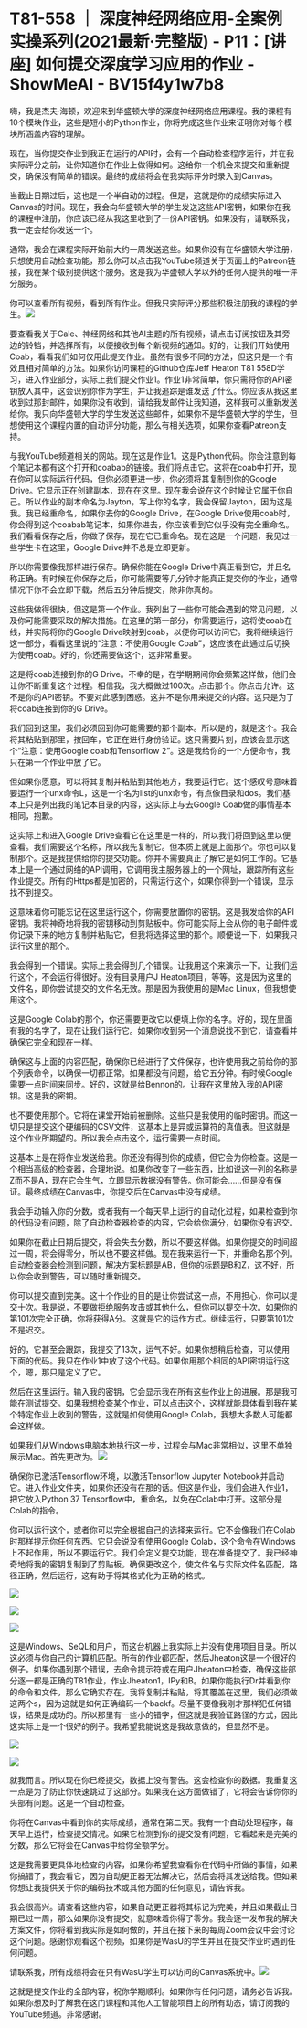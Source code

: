 # T81-558 ｜ 深度神经网络应用-全案例实操系列(2021最新·完整版) - P11：[讲座] 如何提交深度学习应用的作业 - ShowMeAI - BV15f4y1w7b8

嗨，我是杰夫·海顿，欢迎来到华盛顿大学的深度神经网络应用课程。我的课程有10个模块作业，这些是短小的Python作业，你将完成这些作业来证明你对每个模块所涵盖内容的理解。

现在，当你提交作业到我正在运行的API时，会有一个自动检查程序运行，并在我实际评分之前，让你知道你在作业上做得如何。这给你一个机会来提交和重新提交，确保没有简单的错误。最终的成绩将会在我实际评分时录入到Canvas。

当截止日期过后，这也是一个半自动的过程。但是，这就是你的成绩实际进入Canvas的时间。现在，我会向华盛顿大学的学生发送这些API密钥，如果你在我的课程中注册，你应该已经从我这里收到了一份API密钥。如果没有，请联系我，我一定会给你发送一个。

通常，我会在课程实际开始前大约一周发送这些。如果你没有在华盛顿大学注册，只想使用自动检查功能，那么你可以点击我YouTube频道关于页面上的Patreon链接，我在某个级别提供这个服务。这是我为华盛顿大学以外的任何人提供的唯一评分服务。

你可以查看所有视频，看到所有作业。但我只实际评分那些积极注册我的课程的学生。![](img/bd9c255aeae7a8d8d4919211c00510f2_1.png)

要查看我关于Cale、神经网络和其他AI主题的所有视频，请点击订阅按钮及其旁边的铃铛，并选择所有，以便接收到每个新视频的通知。好的，让我们开始使用Coab，看看我们如何仅用此提交作业。虽然有很多不同的方法，但这只是一个有效且相对简单的方法。如果你访问课程的Github仓库Jeff Heaton T81 558D学习，进入作业部分，实际上我们提交作业1。作业1非常简单，你只需将你的API密钥放入其中，这会识别你作为学生，并让我追踪是谁发送了什么。你应该从我这里收到过那封邮件，如果你没有收到，请给我发邮件让我知道，这样我可以重新发送给你。我只向华盛顿大学的学生发送这些邮件，如果你不是华盛顿大学的学生，但想使用这个课程内置的自动评分功能，那么有相关选项，如果你查看Patreon支持。

与我YouTube频道相关的网站。现在这是作业1。这是Python代码。你会注意到每个笔记本都有这个打开和coabab的链接。我们将点击它。这将在coab中打开，现在你可以实际运行代码，但你必须更进一步，你必须将其复制到你的Google Drive。它显示正在创建副本，现在在这里。现在我会说在这个时候让它属于你自己。所以作业的副本命名为Jayton，写上你的名字，我会保留Jayton，因为这是我。我已经重命名，如果你去你的Google Drive，在Google Drive使用coab时，你会得到这个coabab笔记本，如果你进去，你应该看到它似乎没有完全重命名。我们看看保存之后，你做了保存，现在它已重命名。现在这是一个问题，我见过一些学生卡在这里，Google Drive并不总是立即更新。

所以你需要像我那样进行保存。确保你能在Google Drive中真正看到它，并且名称正确。有时候在你保存之后，你可能需要等几分钟才能真正提交你的作业，通常情况下你不会立即下载，然后五分钟后提交，除非你真的。

这些我做得很快，但这是第一个作业。我列出了一些你可能会遇到的常见问题，以及你可能需要采取的解决措施。在这里的第一部分，你需要运行，这将使coab在线，并实际将你的Google Drive映射到coab，以便你可以访问它。我将继续运行这一部分，看看这里说的“注意：不使用Google Coab”，这应该在此通过后切换为使用coab。好的，你还需要做这个，这非常重要。

这是将coab连接到你的G Drive。不幸的是，在学期期间你会频繁这样做，他们会让你不断重复这个过程。相信我，我大概做过100次。点击那个。你点击允许。这不是你的API密钥。不要对此感到困惑。这并不是你用来提交的内容。这只是为了将coab连接到你的G Drive。

我们回到这里，我们必须回到你可能需要的那个副本。所以是的，就是这个。我会将其粘贴到那里，按回车，它正在进行身份验证。这只需要片刻，应该会显示这个“注意：使用Google coab和Tensorflow 2”。这是我给你的一个方便命令，我只在第一个作业中放了它。

但如果你愿意，可以将其复制并粘贴到其他地方，我要运行它。这个感叹号意味着要运行一个unx命令L，这是一个名为list的unx命令，有点像目录和dos。我们基本上只是列出我的笔记本目录的内容，这实际上与去Google Coab做的事情基本相同，抱歉。

这实际上和进入Google Drive查看它在这里是一样的，所以我们将回到这里以便查看。我们需要这个名称，所以我先复制它。但本质上就是上面那个。你也可以复制那个。这是我提供给你的提交功能。你并不需要真正了解它是如何工作的。它基本上是一个通过网络的API调用，它调用我主服务器上的一个网址，跟踪所有这些作业提交。所有的Https都是加密的，只需运行这个，如果你得到一个错误，显示找不到提交。

这意味着你可能忘记在这里运行这个，你需要放置你的密钥。这是我发给你的API密钥。我将神奇地将我的密钥移动到剪贴板中。你可能实际上会从你的电子邮件或你记录下来的地方复制并粘贴它，但我将选择这里的那个。顺便说一下，如果我只运行这里的那个。

我会得到一个错误。实际上我会得到几个错误。让我用这个来演示一下。让我们运行这个，不会运行得很好。没有目录用户J Heaton项目，等等。这是因为这里的文件名，即你尝试提交的文件名无效。那是因为我使用的是Mac Linux，但我想使用这个。

这是Google Colab的那个，你还需要更改它以便填上你的名字。好的，现在里面有我的名字了，现在让我们运行它。如果你收到另一个消息说找不到它，请查看并确保它完全和现在一样。

确保这与上面的内容匹配，确保你已经进行了文件保存，也许使用我之前给你的那个列表命令，以确保一切都正常。如果都没有问题，给它五分钟。有时候Google需要一点时间来同步。好的，这就是给Bennon的。让我在这里放入我的API密钥。这是我的密钥。

也不要使用那个。它将在课堂开始前被删除。这些只是我使用的临时密钥。而这一切只是提交这个硬编码的CSV文件，这基本上是异或运算符的真值表。但这就是这个作业所期望的。所以我会点击这个，运行需要一点时间。

这基本上是在将作业发送给我。你还没有得到你的成绩，但它会为你检查。这是一个相当高级的检查器，合理地说。如果你改变了一些东西，比如说这一列的名称是Z而不是A，现在它会生气，立即显示数据没有警告。你可能会……但是没有保证。最终成绩在Canvas中，你提交后在Canvas中没有成绩。

我会手动输入你的分数，或者我有一个每天早上运行的自动化过程，如果检查到你的代码没有问题，除了自动检查器检查的内容，它会给你满分，如果你没有迟交。

如果你在截止日期后提交，将会失去分数，所以不要这样做。如果你提交的时间超过一周，将会得零分，所以也不要这样做。现在我来运行一下，并重命名那个列。自动检查器会检测到问题，解决方案标题是AB，但你的标题是B和Z，这不好，所以你会收到警告，可以随时重新提交。

你可以提交直到完美。这十个作业的目的是让你尝试这一点，不用担心，你可以提交十次。我是说，不要做拒绝服务攻击或其他什么，但你可以提交十次。如果你的第101次完全正确，你将获得A分。这就是它的运作方式。继续运行，只要第101次不是迟交。

好的，它甚至会跟踪，我提交了13次，运气不好。如果你想稍后检查，可以使用下面的代码。我只在作业1中放了这个代码。如果你用那个相同的API密钥运行这个，嗯，那只是定义了它。

然后在这里运行。输入我的密钥，它会显示我在所有这些作业上的进展。那是我可能在测试提交。如果我想检查某个作业，可以点击这个，这样就能具体看到我在某个特定作业上收到的警告，这就是如何使用Google Colab，我想大多数人可能都会这样做。

如果我们从Windows电脑本地执行这一步，过程会与Mac非常相似，这里不单独展示Mac。首先更改为。![](img/bd9c255aeae7a8d8d4919211c00510f2_3.png)

确保你已激活Tensorflow环境，以激活Tensorflow Jupyter Notebook并启动它。进入作业文件夹，如果你还没有在那的话。但这是作业，我们会进入作业1，把它放入Python 37 Tensorflow中，重命名，以免在Colab中打开。这部分是Colab的指令。

你可以运行这个，或者你可以完全根据自己的选择来运行。它不会像我们在Colab时那样提示你任何东西。它只会说没有使用Google Colab，这个命令在Windows上不起作用，所以不要运行它。我们会定义提交功能，现在准备提交了。我已经神奇地将我的密钥复制到了剪贴板。确保更改这个，使文件名与实际文件名匹配，路径正确，然后运行，这有助于将其格式化为正确的格式。

![](img/bd9c255aeae7a8d8d4919211c00510f2_5.png)

![](img/bd9c255aeae7a8d8d4919211c00510f2_6.png)

![](img/bd9c255aeae7a8d8d4919211c00510f2_7.png)

这是Windows、SeQL和用户，而这台机器上我实际上并没有使用项目目录。所以这必须与你自己的计算机匹配。所有的作业都匹配，然后Jheaton这是一个很好的例子。如果你遇到那个错误，去命令提示符或在用户Jheaton中检查，确保这些部分逐一都是正确的T81作业，作业Jheaton1，IPy和B。如果你能执行Dr并看到你的命令和文件，那么它确实存在。我将复制并粘贴，将其覆盖在这里，我们必须做这两个s，因为这就是如何正确编码一个backf。尽量不要像我刚才那样犯任何错误，结果是成功的。所以那里有一些小的错字，但这就是我验证路径的方式，因此这实际上是一个很好的例子。我希望我能说这是我故意做的，但显然不是。

![](img/bd9c255aeae7a8d8d4919211c00510f2_9.png)

![](img/bd9c255aeae7a8d8d4919211c00510f2_10.png)

就我而言。所以现在你已经提交，数据上没有警告。这会检查你的数据。我重复这一点是为了防止你快速跳过了这部分。如果我在这方面做错了，它将会告诉你你的头部有问题。这是一个自动检查。

你将在Canvas中看到你的实际成绩，通常在第二天。我有一个自动处理程序，每天早上运行，检查提交情况。如果它检测到你的提交没有问题，它看起来是完美的分数，那么它将会在Canvas中给你全额学分。

这是我需要更具体地检查的内容，如果你希望我查看你在代码中所做的事情，如果你搞错了，我会看它，因为自动更正器无法解决它，然后会将其发送给我。但如果你想让我提供关于你的编码技术或其他方面的任何意见，请告诉我。

我会很高兴。请查看这些内容，如果自动更正器将其标记为完美，并且如果截止日期已过一周，那么如果你没有提交，就意味着你得了零分。我会逐一发布我的解决方案文件，你将看到我实际是如何做的，并且在接下来的每周Zoom会议中会讨论这个问题。感谢你观看这个视频，如果你是WasU的学生并且在提交作业时遇到任何问题。

请联系我，所有成绩将会在只有WasU学生可以访问的Canvas系统中。![](img/bd9c255aeae7a8d8d4919211c00510f2_12.png)

这就是提交作业的全部内容，祝你学期顺利。如果你有任何问题，请务必告诉我。如果你想及时了解我在这门课程和其他人工智能项目上的所有动态，请订阅我的YouTube频道。非常感谢。
